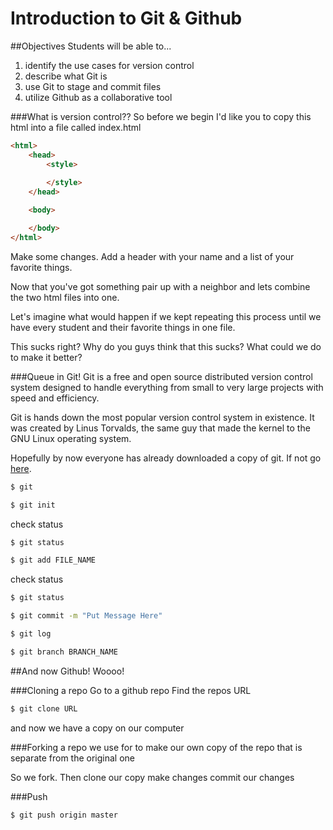 # Introduction to Git & Github

##Objectives
Students will be able to...

1. identify the use cases for version control
2. describe what Git is
3. use Git to stage and commit files
4. utilize Github as a collaborative tool


###What is version control??
So before we begin I'd like you to copy this html into a file called index.html
```html
<html>
	<head>
		<style>
	
		</style>
	</head>

	<body>

	</body>
</html>
```

Make some changes. Add a header with your name and a list of your favorite things.

Now that you've got something pair up with a neighbor and lets combine the two html files into one.

Let's imagine what would happen if we kept repeating this process until we have every student and their favorite things in one file.

This sucks right? Why do you guys think that this sucks? What could we do to make it better?

###Queue in Git!
Git is a free and open source distributed version control system designed to handle everything from small to very large projects with speed and efficiency.

Git is hands down the most popular version control system in existence. It was created by Linus Torvalds, the same guy that made the kernel to the GNU Linux operating system.

Hopefully by now everyone has already downloaded a copy of git. If not go [here](http://git-scm.com/download).

```bash
$ git
```

```bash
$ git init
```
check status
```bash
$ git status
```

```bash
$ git add FILE_NAME
```
check status
```bash
$ git status
```

```bash
$ git commit -m "Put Message Here"
```

```bash
$ git log
```

```bash
$ git branch BRANCH_NAME
```

##And now Github! Woooo!

###Cloning a repo
Go to a github repo
Find the repos URL

```bash
$ git clone URL
```
and now we have a copy on our computer

###Forking a repo
we use for to make our own copy of the repo that is separate from the original one

So we fork.
Then clone our copy
make changes
commit our changes

###Push

```bash
$ git push origin master
```
